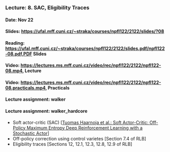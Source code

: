### Lecture: 8. SAC, Eligibility Traces
#### Date: Nov 22
#### Slides: https://ufal.mff.cuni.cz/~straka/courses/npfl122/2122/slides/?08
#### Reading: https://ufal.mff.cuni.cz/~straka/courses/npfl122/2122/slides.pdf/npfl122-08.pdf,PDF Slides
#### Video: https://lectures.ms.mff.cuni.cz/video/rec/npfl122/2122/npfl122-08.mp4, Lecture
#### Video: https://lectures.ms.mff.cuni.cz/video/rec/npfl122/2122/npfl122-08.practicals.mp4, Practicals
#### Lecture assignment: walker
#### Lecture assignment: walker_hardcore

- Soft actor-critic (SAC) [[Tuomas Haarnoja et al.: Soft Actor-Critic: Off-Policy Maximum Entropy Deep Reinforcement Learning with a Stochastic Actor](https://arxiv.org/abs/1801.01290)]
- Off-policy correction using control varietes [Section 7.4 of RLB]
- Eligibility traces [Sections 12, 12.1, 12.3, 12.8, 12.9 of RLB]
